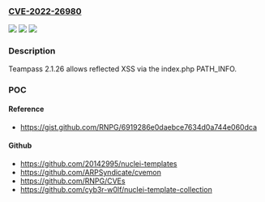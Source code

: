 ### [CVE-2022-26980](https://cve.mitre.org/cgi-bin/cvename.cgi?name=CVE-2022-26980)
![](https://img.shields.io/static/v1?label=Product&message=n%2Fa&color=blue)
![](https://img.shields.io/static/v1?label=Version&message=n%2Fa&color=blue)
![](https://img.shields.io/static/v1?label=Vulnerability&message=n%2Fa&color=brighgreen)

### Description

Teampass 2.1.26 allows reflected XSS via the index.php PATH_INFO.

### POC

#### Reference
- https://gist.github.com/RNPG/6919286e0daebce7634d0a744e060dca

#### Github
- https://github.com/20142995/nuclei-templates
- https://github.com/ARPSyndicate/cvemon
- https://github.com/RNPG/CVEs
- https://github.com/cyb3r-w0lf/nuclei-template-collection

